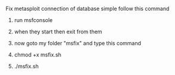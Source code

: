 Fix metasploit connection of database simple follow this command

1. run msfconsole

2. when they start then exit from them

3. now goto my folder "msfix" and type this command

4. chmod +x msfix.sh

5. ./msfix.sh
